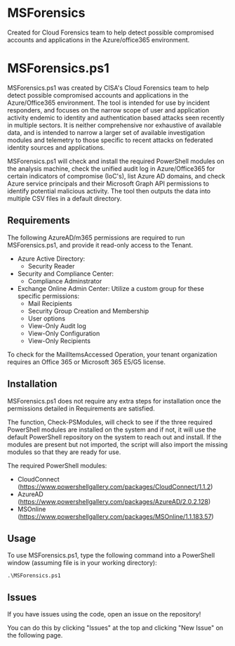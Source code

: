 # MSForensics
Created for Cloud Forensics team to help detect possible compromised accounts and applications in the Azure/office365 environment.

# MSForensics.ps1 #

MSForensics.ps1 was created by CISA's Cloud Forensics team to help detect possible compromised accounts and applications in the Azure/Office365 environment. The tool is intended for use by incident responders, and focuses on the narrow scope of user and application activity endemic to identity and authentication based attacks seen recently in multiple sectors. It is neither comprehensive nor exhaustive of available data, and is intended to narrow a larger set of available investigation modules and telemetry to those specific to recent attacks on federated identity sources and applications.
 
MSForensics.ps1 will check and install the required PowerShell modules on the analysis machine, check the unified audit log in Azure/Office365 for certain indicators of compromise (IoC's), list Azure AD domains, and check Azure service principals and their Microsoft Graph API permissions to identify potential malicious activity. The tool then outputs the data into multiple CSV files in a default directory.

## Requirements ##

The following AzureAD/m365 permissions are required to run MSForensics.ps1, and provide it read-only access to the Tenant.

   - Azure Active Directory:
     - Security Reader
   - Security and Compliance Center:
     - Compliance Adminstrator
   - Exchange Online Admin Center: Utilize a custom group for these specific permissions:
     - Mail Recipients
     - Security Group Creation and Membership
     - User options
     - View-Only Audit log
     - View-Only Configuration
     - View-Only Recipients

To check for the MailItemsAccessed Operation, your tenant organization requires an Office 365 or Microsoft 365 E5/G5 license.

## Installation ##

MSForensics.ps1 does not require any extra steps for installation once the permissions detailed in Requirements are satisfied.

The function, Check-PSModules, will check to see if the three required PowerShell modules are installed on the system and if not, it will use the default PowerShell repository on the system to reach out and install. If the modules are present but not imported, the script will also import the missing modules so that they are ready for use.

The required PowerShell modules:

  - CloudConnect (https://www.powershellgallery.com/packages/CloudConnect/1.1.2)
  - AzureAD (https://www.powershellgallery.com/packages/AzureAD/2.0.2.128)
  - MSOnline (https://www.powershellgallery.com/packages/MSOnline/1.1.183.57)

## Usage ##

To use MSForensics.ps1, type the following command into a PowerShell window (assuming file is in your working directory):

`.\MSForensics.ps1`

## Issues ##

If you have issues using the code, open an issue on the repository!

You can do this by clicking "Issues" at the top and clicking "New Issue" on the following page.
